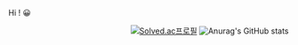 Hi ! 😀

<div align="right"

[![Solved.ac프로필](http://mazassumnida.wtf/api/v2/generate_badge?boj=odyssey)](https://solved.ac/odyssey)
![Anurag's GitHub stats](https://github-readme-stats.vercel.app/api?username=SeungHoP&show_icons=true&theme=dark) 


</div>

